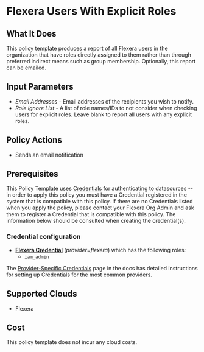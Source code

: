 # Flexera Users With Explicit Roles

## What It Does

This policy template produces a report of all Flexera users in the organization that have roles directly assigned to them rather than through preferred indirect means such as group membership. Optionally, this report can be emailed.

## Input Parameters

- *Email Addresses* - Email addresses of the recipients you wish to notify.
- *Role Ignore List* - A list of role names/IDs to not consider when checking users for explicit roles. Leave blank to report all users with any explicit roles.

## Policy Actions

- Sends an email notification

## Prerequisites

This Policy Template uses [Credentials](https://docs.flexera.com/flexera/EN/Automation/ManagingCredentialsExternal.htm) for authenticating to datasources -- in order to apply this policy you must have a Credential registered in the system that is compatible with this policy. If there are no Credentials listed when you apply the policy, please contact your Flexera Org Admin and ask them to register a Credential that is compatible with this policy. The information below should be consulted when creating the credential(s).

### Credential configuration

- [**Flexera Credential**](https://docs.flexera.com/flexera/EN/Automation/ProviderCredentials.htm) (*provider=flexera*) which has the following roles:
  - `iam_admin`

The [Provider-Specific Credentials](https://docs.flexera.com/flexera/EN/Automation/ProviderCredentials.htm) page in the docs has detailed instructions for setting up Credentials for the most common providers.

## Supported Clouds

- Flexera

## Cost

This policy template does not incur any cloud costs.
